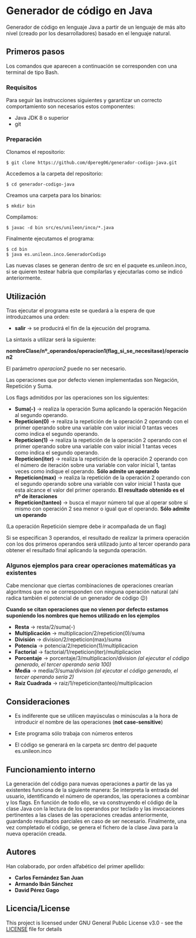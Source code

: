 # Generador de código en Java
Generador de código en lenguaje Java a partir de un lenguaje de más alto nivel (creado por los desarrolladores) basado en el lenguaje natural.


## Primeros pasos
Los comandos que aparecen a continuación se corresponden con una terminal de tipo Bash.


### Requisitos
Para seguir las instrucciones siguientes y garantizar un correcto comportamiento son necesarios estos componentes:
* Java JDK 8 o superior
* git


### Preparación

Clonamos el repositorio:

```
$ git clone https://github.com/dpereg06/generador-codigo-java.git
```

Accedemos a la carpeta del repositorio:

```
$ cd generador-codigo-java
```

Creamos una carpeta para los binarios:

```
$ mkdir bin
```

Compilamos:

```
$ javac -d bin src/es/unileon/inco/*.java
```

Finalmente ejecutamos el programa:

```
$ cd bin
$ java es.unileon.inco.GeneradorCodigo
```
Las nuevas clases se generan dentro de src en el paquete es.unileon.inco, si se quieren testear habría que compilarlas y ejecutarlas como se indicó anteriormente.


## Utilización

Tras ejecutar el programa este se quedará a la espera de que introduzcamos una orden:

* **salir**  ->  se producirá el fin de la ejecución del programa.

La sintaxis a utilizar será la siguiente:

**nombreClase/nº_operandos/operacion1(flag_si_se_necesitase)/operacion2**

El parámetro *operacion2* puede no ser necesario.

Las operaciones que por defecto vienen implementadas son Negación, Repetición y Suma.

Los flags admitidos por las operaciones son los siguientes:

* **Suma(-)**  ->  realiza la operación Suma aplicando la operación Negación al segundo operando.
* **Repeticion(0)**  ->  realiza la repetición de la operación 2 operando con el primer operando sobre una variable con valor inicial 0 tantas veces como indica el segundo operando.
* **Repeticion(1)**  ->  realiza la repetición de la operación 2 operando con el primer operando sobre una variable con valor inicial 1 tantas veces como indica el segundo operando.
* **Repeticion(iter)**  ->  realiza la repetición de la operación 2 operando con el número de iteración sobre una variable con valor inicial 1, tantas veces como indique el operando. **Sólo admite un operando**
* **Repeticion(max)**  ->  realiza la repetición de la operación 2 operando con el segundo operando sobre una variable con valor inicial 1 hasta que esta alcance el valor del primer operando. **El resultado obtenido es el nº de iteraciones**
* **Repeticion(tanteo)**  ->  busca el mayor número tal que al operar sobre sí mismo con operación 2 sea menor o igual que el operando. **Sólo admite un operando**

(La operación Repetición siempre debe ir acompañada de un flag)

Si se especifican 3 operandos, el resultado de realizar la primera operación con los dos primeros operandos será utilizado junto al tercer operando para obtener el resultado final aplicando la segunda operación.


### Algunos ejemplos para crear operaciones matemáticas ya existentes

Cabe mencionar que ciertas combinaciones de operaciones crearían algoritmos que no se corresponden con ninguna operación natural (ahí radica también el potencial de un generador de código :wink:)

**Cuando se citan operaciones que no vienen por defecto estamos suponiendo los nombres que hemos utilizado en los ejemplos**

* **Resta**  ->  resta/2/suma(-)
* **Multiplicación**  ->  multiplicacion/2/repeticion(0)/suma
* **División**  ->  division/2/repeticion(max)/suma
* **Potencia**  ->  potencia/2/repeticion(1)/multiplicacion
* **Factorial**  ->  factorial/1/repeticion(iter)/multiplicacion
* **Porcentaje**  ->  porcentaje/3/multiplicacion/division *(al ejecutar el código generado, el tercer operando sería 100)*
* **Media**  ->  media/3/suma/division *(al ejecutar el código generado, el tercer operando sería 2)*
* **Raíz Cuadrada**  ->  raiz/1/repeticion(tanteo)/multiplicacion


## Consideraciones

* Es indiferente que se utilicen mayúsculas o minúsculas a la hora de introducir el nombre de las operaciones (**not case-sensitive**)

* Este programa sólo trabaja con números enteros

* El código se generará en la carpeta src dentro del paquete es.unileon.inco


## Funcionamiento interno

La generación del código para nuevas operaciones a partir de las ya existentes funciona de la siguiente manera:
Se interpreta la entrada del usuario, identificando el número de operandos, las operaciones a combinar y los flags. En función de todo ello, se va construyendo el código de la clase Java con la lectura de los operandos por teclado y las invocaciones pertinentes a las clases de las operaciones creadas anteriormente, guardando resultados parciales en caso de ser necesario. Finalmente, una vez completado el código, se genera el fichero de la clase Java para la nueva operación creada.


## Autores

Han colaborado, por orden alfabético del primer apellido:

* **Carlos Fernández San Juan**
* **Armando Ibán Sánchez** 
* **David Pérez Gago**


## Licencia/License

This project is licensed under GNU General Public License v3.0 - see the [LICENSE](LICENSE) file for details
